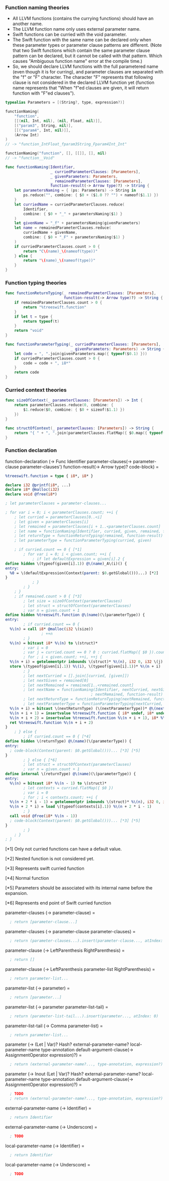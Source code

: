 ### Function naming theories

* All LLVM functions (contains the currying functions) should have an another name.
* The LLVM function name only uses external parameter name.
* Swift functions can be curried with the void parameter.
* The Swift function with the same name can be declared only when these parameter types or parameter clause patterns are different. (Note that two Swift functions which contain the same parameter clause pattern can be declared, but it cannot be called with that pattern. Which causes "Ambiguous function name" error at the compile time.)
* So, we should declare LLVM functions with the full parametered name (even though it is for curring), and parameter clauses are separated with the "f" or "F" character. The character "F" represents that following clause is not considered in the declared LLVM function yet (function name represents that "When "f"ed clauses are given, it will return function with "F"ed clauses").

```swift
typealias Parameters = [(String?, type, expression?)]

functionNaming(
    "function",
    [[(nil, Int, nil), (nil, Float, nil)]],
    [("param3", String, nil)],
    [[("param4", Int, nil)]],
    (Arrow Int)
)
// -> "function_IntFloat_fparam3String_Fparam4Int_Int"

functionNaming("function", [], [[]], [], nil)
// -> "function__Void"

func functionNaming(Identifier,
                    _ curriedParameterClauses: [Parameters],
                    _ givenParameters: Parameters,
                    _ remainedParameterClauses: [Parameters],
                    function-result(-> Arrow type)?) -> String {
    let parametersNaming = { (ps: Parameters) -> String in
        ps.reduce("", combine: { $0 + ($1.0 ?? "") + nameof($1.1) })
    }
    let curriedName = curriedParameterClauses.reduce(
        Identifier,
        combine: { $0 + "_" + parametersNaming($1) }
    )
    let givenName = "_f" + parametersNaming(givenParameters)
    let name = remainedParameterClauses.reduce(
        curriedName + givenName,
        combine: { $0 + "_F" + parametersNaming($1) }
    )
    if curriedParameterClauses.count > 0 {
        return "C\(name)_\(nameof(type))"
    } else {
        return "\(name)_\(nameof(type))"
    }
}
```

### Function typing theories

```swift
func functionReturnTyping(_ remainedParameterClauses: [Parameters],
                          function-result(-> Arrow type)?) -> String {
    if remainedParameterClauses.count > 0 {
        return "%treeswift.function"
    }
    if let t = type {
        return typeof(t)
    }
    return "void"
}
```

```swift
func functionParameterTyping(_ curriedParameterClauses: [Parameters],
                             _ givenParameters: Parameters) -> String {
    let code = ", ".join(givenParameters.map({ typeof($0.1) }))
    if curriedParameterClauses.count > 0 {
        code = code + ", i8*"
    }
    return code
}
```

### Curried context theories

```swift
func sizeOfContext(_ parameterClauses: [Parameters]) -> Int {
    return parameterClauses.reduce(0, combine: {
        $1.reduce($0, combine: { $0 + sizeof($1.1) })
    })
}
```

```swift
func structOfContext(_ parameterClauses: [Parameters]) -> String {
    return "{ " + ", ".join(parameterClauses.flatMap({ $0.map({ typeof($0) }))) + " }"
}
```

### Function declaration

function-declaration (-> Func Identifier parameter-clauses(-> parameter-clause parameter-clauses') function-result(-> Arrow type)? code-block) =
```llvm
%treeswift.function = type { i8*, i8* }

declare i32 @printf(i8*, ...)
declare i8* @malloc(i32)
declare void @free(i8*)

; let parameterClauses = parameter-clauses...

; for var i = 0; i < parameterClauses.count; ++i {
    ; let curried = parameterClauses[0..<i]
    ; let given = parameterClauses[i]
    ; let remained = parameterClauses[i + 1..<parameterClauses.count]
    ; let name = functionNaming(Identifier, curried, given, remained, function-result)
    ; let returnType = functionReturnTyping(remained, function-result)
    ; let parameterType = functionParameterTyping(curried, given)

    ; if curried.count == 0 { [*1]
        ; for var i = 0; i < given.count; ++i {
            ; if let defaultExpression = given[i].2 {
define hidden \(typeof(given[i].1)) @\(name)_A\(i)() {
entry:
  %0 = \(defaultExpression(Context(parent: $0.getGlobal()))...) [*2]
}
            ; }
        ; }
    ; }
    ; if remained.count > 0 { [*3]
        ; let size = sizeOfContext(parameterClauses)
        ; let struct = structOfContext(parameterClauses)
        ; var n = given.count + 1
define hidden %treeswift.function @\(name)(\(parameterType)) {
entry:
        ; if curried.count == 0 {
  %\(n) = call i8* @malloc(i32 \(size))
                ; ++n
        ; }
  %\(n) = bitcast i8* %\(n) to \(struct)*
        ; var i = 0
        ; var j = curried.count == 0 ? 0 : curried.flatMap({ $0 }).count
        ; for ; i < given.count; ++i, ++j {
  %\(n + i) = getelementptr inbounds \(struct)* %\(n), i32 0, i32 \(j)
  store \(typeof(given[i].1)) %\(i), \(typeof(given[i].1))* %\(n + i)
        ; }
        ; let nextCurried = [].join([curried, [given]])
        ; let nextGiven = remained[0]
        ; let nextRemained = remained[1..<remained.count]
        ; let nextName = functionNaming(Identifier, nextCurried, nextGiven,
                                      ; nextRemained, function-result)
        ; let nextReturnType = functionReturnTyping(nextRemained, function-result)
        ; let nextParameterType = functionParameterTyping(nextCurried, nextGiven)
  %\(n + i) = bitcast \(nextReturnType) (\(nextParameterType))* @\(nextName) to i8*
  %\(n + i + 1) = insertvalue %treeswift.function { i8* undef, i8* undef }, i8* %\(n + i), 0
  %\(n + i + 2) = insertvalue %treeswift.function %\(n + i + 1), i8* %\(n - 1), 1
  ret %treeswift.function %\(n + i + 2)
}
    ; } else {
        ; if curried.count == 0 { [*4]
define hidden \(returnType) @\(name)(\(parameterType)) {
entry:
  ; code-block(Context(parent: $0.getGlobal()))... [*3] [*5]
}
        ; } else { [*6]
        ; let struct = structOfContext(parameterClauses)
        ; var n = given.count + 1
define internal \(returnType) @\(name)(\(parameterType)) {
entry:
  %\(n) = bitcast i8* %\(n - 1) to \(struct)*
        ; let contexts = curried.flatMap({ $0 })
        ; var i = 0
        ; for ; i < contexts.count; ++i {
  %\(n + 2 * i - 1) = getelementptr inbounds \(struct)* %\(n), i32 0, i32 \(i)
  %\(n + 2 * i) = load \(typeof(contexts[i].1)) %\(n + 2 * i - 1)
        ; }
  call void @free(i8* %\(n - 1))
  ; code-block(Context(parent: $0.getGlobal()))... [*3] [*5]
}
        ; }
    ; }
; }
```

[*1] Only not curried functions can have a default value.

[*2] Nested function is not considered yet.

[*3] Represents swift curried function

[*4] Normal function

[*5] Parameters should be associated with its internal name before the expansion.

[*6] Represents end point of Swift curried function

parameter-clauses (-> parameter-clause) =
```llvm
  ; return [parameter-clause...]
```

parameter-clauses (-> parameter-clause parameter-clauses) =
```llvm
  ; return (parameter-clauses...).insert(parameter-clause..., atIndex: 0)
```

parameter-clause (-> LeftParenthesis RightParenthesis) =
```llvm
  ; return []
```

parameter-clause (-> LeftParenthesis parameter-list RightParenthesis) =
```llvm
  ; return parameter-list...
```

parameter-list (-> parameter) =
```llvm
  ; return [parameter...]
```

parameter-list (-> parameter parameter-list-tail) =
```llvm
  ; return (parameter-list-tail...).insert(parameter..., atIndex: 0)
```

parameter-list-tail (-> Comma parameter-list) =
```llvm
  ; return parameter-list...
```

parameter (-> (Let | Var)? Hash? external-parameter-name? local-parameter-name type-annotation default-argument-clause(-> AssignmentOperator expression)?) =
```llvm
  ; return (external-parameter-name?..., type-annotation, expression?)
```

parameter (-> Inout (Let | Var)? Hash? external-parameter-name? local-parameter-name type-annotation default-argument-clause(-> AssignmentOperator expression)?) =
```llvm
  ; TODO
  ; return (external-parameter-name?..., type-annotation, expression?)
```

external-parameter-name (-> Identifier) =
```llvm
  ; return Identifier
```

external-parameter-name (-> Underscore) =
```llvm
  ; TODO
```

local-parameter-name (-> Identifier) =
```llvm
  ; return Identifier
```

local-parameter-name (-> Underscore) =
```llvm
  ; TODO
```
